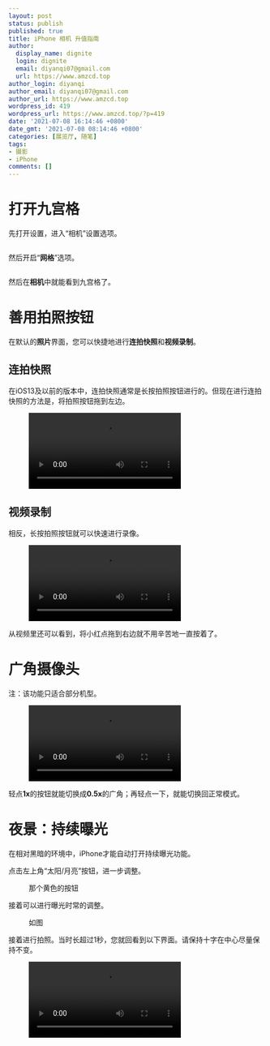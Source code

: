 ```yaml
---
layout: post
status: publish
published: true
title: iPhone 相机 升值指南
author:
  display_name: dignite
  login: dignite
  email: diyanqi07@gmail.com
  url: https://www.amzcd.top
author_login: diyanqi
author_email: diyanqi07@gmail.com
author_url: https://www.amzcd.top
wordpress_id: 419
wordpress_url: https://www.amzcd.top/?p=419
date: '2021-07-08 16:14:46 +0800'
date_gmt: '2021-07-08 08:14:46 +0800'
categories: [展览厅, 随笔]
tags:
- 摄影
- iPhone
comments: []
---
```




  <p>
   <!-- wp:heading {"level":1} --></p>
  <h1>打开<strong>九宫格</strong></h1>
  <p>
   <!-- /wp:heading --></p>
  <p>
   <!-- wp:paragraph --></p>
  <p>先打开设置，进入“相机”设置选项。</p>
  <p>
   <!-- /wp:paragraph --></p>
  <p>
   <!-- wp:image {"id":395,"sizeSlug":"large"} --></p>
  <figure class="wp-block-image size-large">
   <img src="https://www.amzcd.top/wp-content/uploads/2021/07/img_5047.jpg" alt="" class="wp-image-395" />
  </figure>
  <p>
   <!-- /wp:image --></p>
  <p>
   <!-- wp:paragraph --></p>
  <p>然后开启“<strong>网格</strong>”选项。</p>
  <p>
   <!-- /wp:paragraph --></p>
  <p>
   <!-- wp:image {"id":396,"sizeSlug":"large"} --></p>
  <figure class="wp-block-image size-large">
   <img src="https://www.amzcd.top/wp-content/uploads/2021/07/img_5049.jpg" alt="" class="wp-image-396" />
  </figure>
  <p>
   <!-- /wp:image --></p>
  <p>
   <!-- wp:paragraph --></p>
  <p>然后在<strong>相机</strong>中就能看到九宫格了。</p>
  <p>
   <!-- /wp:paragraph --></p>
  <p>
   <!-- wp:heading {"level":1} --></p>
  <h1>善用<strong>拍照按钮</strong></h1>
  <p>
   <!-- /wp:heading --></p>
  <p>
   <!-- wp:paragraph --></p>
  <p>在默认的<strong>照片</strong>界面，您可以快捷地进行<strong>连拍快照</strong>和<strong>视频录制</strong>。</p>
  <p>
   <!-- /wp:paragraph --></p>
  <p>
   <!-- wp:heading --></p>
  <h2>连拍快照</h2>
  <p>
   <!-- /wp:heading --></p>
  <p>
   <!-- wp:paragraph --></p>
  <p>在iOS13及以前的版本中，连拍快照通常是长按拍照按钮进行的。但现在进行连拍快照的方法是，将拍照按钮拖到左边。</p>
  <p>
   <!-- /wp:paragraph --></p>
  <p>
   <!-- wp:video {"id":399} --></p>
  <figure class="wp-block-video">
   <video controls="" src="https://www.amzcd.top/wp-content/uploads/2021/07/rpreplay_final1625726076.mp4"></video>
  </figure>
  <p>
   <!-- /wp:video --></p>
  <p>
   <!-- wp:heading --></p>
  <h2>视频<strong>录制</strong></h2>
  <p>
   <!-- /wp:heading --></p>
  <p>
   <!-- wp:paragraph --></p>
  <p>相反，长按拍照按钮就可以快速进行录像。</p>
  <p>
   <!-- /wp:paragraph --></p>
  <p>
   <!-- wp:video {"id":401} --></p>
  <figure class="wp-block-video">
   <video controls="" src="https://www.amzcd.top/wp-content/uploads/2021/07/rpreplay_final1625726303.mp4"></video>
  </figure>
  <p>
   <!-- /wp:video --></p>
  <p>
   <!-- wp:paragraph --></p>
  <p>从视频里还可以看到，将小红点拖到右边就不用辛苦地一直按着了。</p>
  <p>
   <!-- /wp:paragraph --></p>
  <p>
   <!-- wp:heading {"level":1} --></p>
  <h1>广角<strong>摄像头</strong></h1>
  <p>
   <!-- /wp:heading --></p>
  <p>
   <!-- wp:paragraph --></p>
  <p>注：该功能只适合部分机型。</p>
  <p>
   <!-- /wp:paragraph --></p>
  <p>
   <!-- wp:video {"id":404} --></p>
  <figure class="wp-block-video">
   <video controls="" src="https://www.amzcd.top/wp-content/uploads/2021/07/rpreplay_final1625730704.mp4"></video>
  </figure>
  <p>
   <!-- /wp:video --></p>
  <p>
   <!-- wp:paragraph --></p>
  <p>轻点<strong>1x</strong>的按钮就能切换成<strong>0.5x</strong>的广角；再轻点一下，就能切换回正常模式。</p>
  <p>
   <!-- /wp:paragraph --></p>
  <p>
   <!-- wp:heading {"level":1} --></p>
  <h1>夜景：<strong>持续曝光</strong></h1>
  <p>
   <!-- /wp:heading --></p>
  <p>
   <!-- wp:paragraph --></p>
  <p>在相对黑暗的环境中，iPhone才能自动打开持续曝光功能。</p>
  <p>
   <!-- /wp:paragraph --></p>
  <p>
   <!-- wp:paragraph --></p>
  <p>点击左上角“太阳/月亮”按钮，进一步调整。</p>
  <p>
   <!-- /wp:paragraph --></p>
  <p>
   <!-- wp:image {"id":406,"sizeSlug":"large"} --></p>
  <figure class="wp-block-image size-large">
   <img src="https://www.amzcd.top/wp-content/uploads/2021/07/img_5084.png" alt="" class="wp-image-406" />
   <br />
   <figcaption>
    那个黄色的按钮
   </figcaption>
  </figure>
  <p>
   <!-- /wp:image --></p>
  <p>
   <!-- wp:paragraph --></p>
  <p>接着可以进行曝光时常的调整。</p>
  <p>
   <!-- /wp:paragraph --></p>
  <p>
   <!-- wp:image {"id":405,"sizeSlug":"large"} --></p>
  <figure class="wp-block-image size-large">
   <img src="https://www.amzcd.top/wp-content/uploads/2021/07/img_5082.png" alt="" class="wp-image-405" />
   <br />
   <figcaption>
    如图
   </figcaption>
  </figure>
  <p>
   <!-- /wp:image --></p>
  <p>
   <!-- wp:paragraph --></p>
  <p>接着进行拍照。当时长超过1秒，您就回看到以下界面。请保持十字在中心尽量保持不变。</p>
  <p>
   <!-- /wp:paragraph --></p>
  <p>
   <!-- wp:video {"id":1030482961} --></p>
  <figure class="wp-block-video">
   <video controls="" src="file:///private/var/mobile/Containers/Data/Application/CE05B481-9DC1-4570-869B-544F7BDCDD94/tmp/1030482961.jpg"></video>
  </figure>
  <p>
   <!-- /wp:video --></p>


